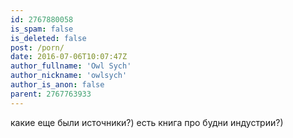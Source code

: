 ```yaml
---
id: 2767880058
is_spam: false
is_deleted: false
post: /porn/
date: 2016-07-06T10:07:47Z
author_fullname: 'Owl Sych'
author_nickname: 'owlsych'
author_is_anon: false
parent: 2767763933
---
```


<p>какие еще были источники?) есть книга про будни индустрии?)</p>
